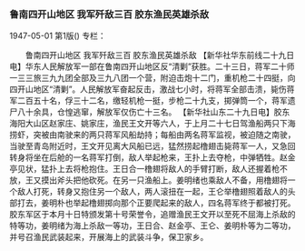### 鲁南四开山地区  我军歼敌三百  胶东渔民英雄杀敌

1947-05-01
第1版()
专栏：

　　鲁南四开山地区
    我军歼敌三百
    胶东渔民英雄杀敌
    【新华社华东前线二十九日电】华东人民解放军一部在鲁南四开山地区反“清剿”获胜。二十三日，蒋军二十师一三三旅三九九团全部及三九八团一个营，附迫击炮十二门，重机枪二十四挺，向四开山地区“清剿”。人民解放军奋起反击，激战七小时，将蒋军全部击溃，毙伤蒋军二百五十名，俘三十二名，缴轻机枪一挺，步枪二十九支，掷弹筒一个，蒋军遗尸八十余具，仓惶逃窜，解放军仅伤亡十三名。
    【新华社山东二十九日电】胶东海阳大山区赵家庄、姚家庄，渔民王文开等六人，于上月二十七日驾渔船两只下海捞虾，突被由南驶来的两只蒋军风船劫持；每船由两名蒋军监视，被迫随之南驶，当驶至青岛附近时，王文开见离大风船已远，猛然捞起橹翅击毙蒋军一人，又急回转身将坐在后舱的一名蒋军打倒，敌人举起枪来，王扑上去夺枪，中弹牺牲。赵金亭见状，猛扑上去将枪抱住。王日合一橹翅将敌人的手臂打断，敌人还握着枪不放，王又摸出斧头把他砍死。在另一只渔船上。姜明绪也乘敌人不备，用橹翅将一个敌人打死，转身又抱住另一个敌人，两人滚扭在一起，王仑举橹翅照着敌人的头部打去，姜明朴也举起橹翅掷向那个正要爬起来的敌人，四名蒋军终于都被打死。胶东军区于本月十日特颁发第十号荣誉令，追赠渔民王文开以至死不屈海上杀敌的特等功，姜明绪为海上杀敌一等功，王日合、赵金亭、王仑、姜明朴等为二等功，并号召渔民武装起来，开展海上的武装斗争，保卫家乡。
